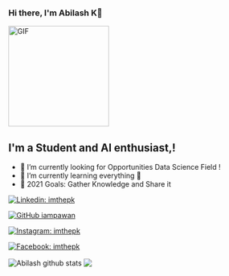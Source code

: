 ### Hi there, I'm Abilash K👋

<img alt="GIF" height= 200 src="https://user-images.githubusercontent.com/44522024/95550376-68e7f880-0a26-11eb-8284-3ae06236dba1.gif" />

## I'm a Student and AI enthusiast,!

- 🔭 I’m currently looking for  Opportunities Data Science Field !
- 🌱 I’m currently learning everything 🤣
- 🥅 2021 Goals: Gather Knowledge and Share it 

[![Linkedin: imthepk](https://img.shields.io/badge/-Abilash-blue?style=flat-square&logo=Linkedin&logoColor=white&link=https://www.linkedin.com/in/abilash-kanagasabai-675559166/)](https://www.linkedin.com/in/abilash-kanagasabai-675559166/)

[![GitHub iampawan](https://img.shields.io/github/followers/Abilashkanagasabai?style=social)](https://github.com/Abilashkanagasabai)

[![Instagram: imthepk](https://img.shields.io/badge/ABILASH-E4405F?style=for-the-badge&logo=instagram&logoColor=white&link=https://www.instagram.com/this_is_abilash/)](https://www.instagram.com/this_is_abilash/)

[![Facebook: imthepk](https://img.shields.io/badge/Facebook-1877F2?style=for-the-badge&logo=facebook&logoColor=white&link=https://www.facebook.com/people/Abilash-Kanagasabai/100008647606087)](https://www.facebook.com/people/Abilash-Kanagasabai/100008647606087/)


<img align="center" src="https://github-readme-stats.vercel.app/api?username=Abilashkanagasabai&show_icons=true&theme=vision-friendly-dark&line_height=27" alt="Abilash github stats" />

<img align="center" src="https://github-readme-stats.vercel.app/api/top-langs/?username=Abilashkanagasabai&layout=compact&theme=vision-friendly-dark" />

[website]: https://ayush32.github.io/-Portfolio/
[twitter]: https://twitter.com/
[youtube]: https://youtube.com/
[instagram]: https://www.instagram.com/ayushgupta_._/
[linkedin]: https://www.linkedin.com/in/ayush-gupta-68562b167/
[stackoverflow]: https://stackoverflow.com/users/13707144/ayush-gupta
